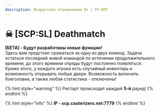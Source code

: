 ```yaml
---
description: Возрастное ограничение 0+ | FF:OFF
---
```


# ☠ \[SCP:SL] Deathmatch

**\[БЕТА] - Будут разработаны новые функции!**\
Здесь вам предстоит сражаться за одну из двух команд. Задача остаться последней живой командой по истечении продолжительного времени, до этого времени отряды будут постоянно появляться.\
Кроме этого, у каждого игрока есть случайный инвентарь и возможность открывать любые двери. Возможность включить боеголовки, а также любая статистика - отключены!

{% hint style="warning" %}
Рестарт происходит каждый **5-й** раунд!
{% endhint %}

{% hint style="info" %}
**IP - scp.cauterizers.net:7779**
{% endhint %}
